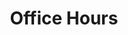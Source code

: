 ---
title: "Office Hours"
hidemeta: true
description: "Schedule and location for my office hours at Northwestern University."
type: "interview"
---